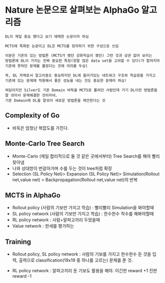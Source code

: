# Nature 논문으로 살펴보는 AlphaGo 알고리즘
```
DL이 제일 중요 했다고 보기 애매한 논문이라 하심 

MCTS에 특화된 논문이고 DL은 MCTS를 정의하기 위한 구성으로 쓰임 

이분은 기존의 있는 방법론 (MCTS가 됐던 강화학습이 됐던) 그런 것과 상관 없어 보이는
방법론에 DL이 가지는 진짜 중요한 특징(정말 많은 data set을 고려할 수 있다)가 합쳐지마
기존에 못하던 문제를 풀었다는 것에 의의를 두심(

즉, DL 자체로서 알고리즘도 중요하지만 DL에 들어가있는 네트워크 구조와 학습망을 가지고
기존에 있는 문제에 적용해서 좋은 성능을 내는 것도 중요한 문제라 하심!
```

```
여담이지만 Silver도 기존 Domain 바둑을 MCTS로 풀려던 사람인데 거기 DL이란 방법론을 잘 섞어서 문제해결한 것이라네. 
기존 Domain에 DL을 잘섞어 새로운 방법론을 제안한다는 것
```

## Complexity of Go

- 바둑은 엄청난 복잡도를 가진다. 

## Monte-Carlo Tree Search

- Monte-Carlo (제일 합리적으로 둘 것 같은 곳에서부터) Tree Search를 해야 빨리 찾아냄
- 나와 상대방이 번갈아가며 수를 두는 것이 tree처럼 확장
- Selection (SL Policy Net)> Expansion (SL Policy Net)> Simulation(Rollout net,value net) > Backpropagation(Rollout net,value net)의 반복

## MCTS in AlphaGo
- Rollout policy (사람의 기보만 가지고 학습) : 빨리빨리 Simulation을 봐야할때
- SL policy network (사람의 기보만 가지고 학습) : 한수한수 착수를 해봐야할때
- RL policy network : 사람+알파고끼리 두었을때 
- Value network : 판세를 평가하는 

## Training
- Rollout policy, SL policy network : 사람의 기보를 가지고 한수한수 둔 것을 입력, 출력으로 classification(19x19 중 하나를 고르는) 문제를 푼 것.

- RL policy network : 알파고끼리 둔 기보도 활용을 해야. 이긴판 reward +1 진판 reward -1


